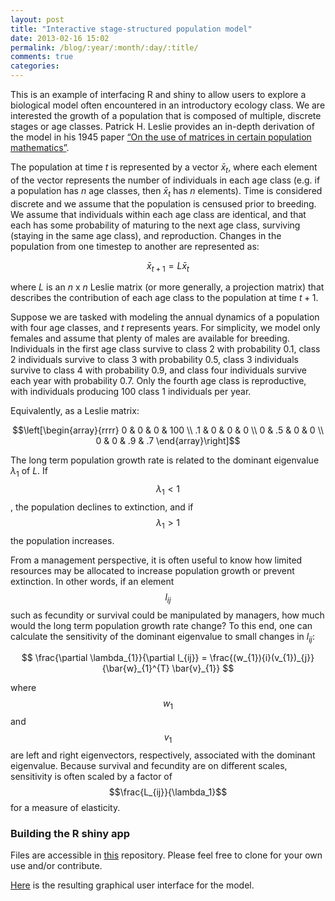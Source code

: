 ```yaml
---
layout: post
title: "Interactive stage-structured population model"
date: 2013-02-16 15:02
permalink: /blog/:year/:month/:day/:title/
comments: true
categories: 
---
```

This is an example of interfacing R and shiny to allow users to explore a biological model often encountered in an introductory ecology class. We are interested the growth of a population that is composed of multiple, discrete stages or age classes. Patrick H. Leslie provides an in-depth derivation of the model in his 1945 paper [“On the use of matrices in certain population mathematics”](http://www.colorado.edu/eeb/gradstudents/joseph/Leslie_1945.pdf).

The population at time $t$ is represented by a vector $\bar{x}_t$, where each element of the vector represents the number of individuals in each age class (e.g. if a population has $n$ age classes, then $\bar{x}_t$ has $n$ elements). Time is considered discrete and we assume that the population is censused prior to breeding. We assume that individuals within each age class are identical, and that each has some probability of maturing to the next age class, surviving (staying in the same age class), and reproduction. Changes in the population from one timestep to another are represented as:

$$\bar{x}_{t+1}=L\bar{x}_t$$

where $L$ is an $n$ x $n$ Leslie matrix (or more generally, a projection matrix) that describes the contribution of each age class to the population at time $t+1$.

Suppose we are tasked with modeling the annual dynamics of a population with four age classes, and $t$ represents years. For simplicity, we model only females and assume that plenty of males are available for breeding. Individuals in the first age class survive to class 2 with probability 0.1, class 2 individuals survive to class 3 with probability 0.5, class 3 individuals survive to class 4 with probability 0.9, and class four individuals survive each year with probability 0.7. Only the fourth age class is reproductive, with individuals producing 100 class 1 individuals per year. 
	
Equivalently, as a Leslie matrix:

$$\left[\begin{array}{rrrr}
    0 & 0 & 0 & 100 \\
    .1 & 0 & 0 & 0 \\
    0 & .5 & 0 & 0 \\
    0 & 0 & .9 & .7 
  \end{array}\right]$$
	
The long term population growth rate is related to the dominant eigenvalue $\lambda_{1}$ of $L$. If $$\lambda_{1} < 1$$, the population declines to extinction, and if $$\lambda_{1} > 1$$ the population increases.
	
From a management perspective, it is often useful to know how limited resources may be allocated to increase population growth or prevent extinction. In other words, if an element $$l_{ij}$$ such as fecundity or survival could be manipulated by managers, how much would the long term population growth rate change? To this end, one can calculate the sensitivity of the dominant eigenvalue to small changes in $l_{ij}$:

$$ 
\frac{\partial \lambda_{1}}{\partial l_{ij}} = \frac{(w_{1}){i}(v_{1})_{j}}{\bar{w}_{1}^{T} \bar{v}_{1}} 
$$

where $$w_1$$ and $$v_1$$ are left and right eigenvectors, respectively, associated with the dominant eigenvalue. Because survival and fecundity are on different scales, sensitivity is often scaled by a factor of $$\frac{L_{ij}}{\lambda_1}$$ for a measure of elasticity.

### Building the R shiny app ###
Files are accessible in [this](https://github.com/mbjoseph/leslie) repository. Please feel free to clone for your own use and/or contribute.

[Here](http://glimmer.rstudio.com/mbjoseph/leslie/) is the resulting graphical user interface for the model.


